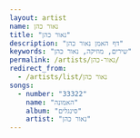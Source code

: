 ```yaml
---
layout: artist
name: נאור כהן
title: "נאור כהן"
description: "דף האמן נאור כהן"
keywords: "שירים, מוזיקה, נאור כהן"
permalink: /artists/נאור-כהן/
redirect_from:
  - /artists/list/נאור כהן
songs:
  - number: "33322"
    name: "האמונה"
    album: "סינגלים"
    artist: "נאור כהן"
---
```

